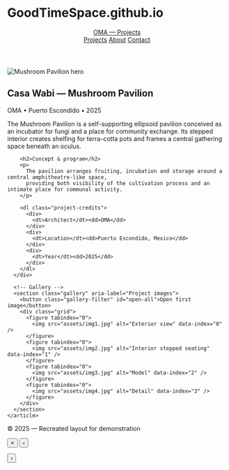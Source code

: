 # GoodTimeSpace.github.io
<!DOCTYPE html>
<html lang="en">
<head>
  <meta charset="utf-8" />
  <meta name="viewport" content="width=device-width,initial-scale=1" />
  <title>Casa Wabi — Mushroom Pavilion (recreation)</title>
  <link rel="stylesheet" href="style.css" />
</head>
<body>
  <header class="site-header">
    <div class="container header-inner">
      <a class="logo" href="#">OMA — Projects</a>
      <nav class="nav">
        <a href="#">Projects</a>
        <a href="#">About</a>
        <a href="#">Contact</a>
      </nav>
    </div>
  </header>

  <!-- Hero -->
  <section class="hero">
    <img src="assets/hero.jpg" alt="Mushroom Pavilion hero" class="hero-image" />
    <div class="hero-overlay">
      <div class="container">
        <h1 class="project-title">Casa Wabi — Mushroom Pavilion</h1>
        <p class="meta">OMA • Puerto Escondido • 2025</p>
      </div>
    </div>
  </section>

  <!-- Main content -->
  <main class="container main">
    <article class="project">
      <div class="project-body">
        <p>
          The Mushroom Pavilion is a self-supporting ellipsoid pavilion conceived as an incubator for fungi
          and a place for community exchange. Its stepped interior creates shelfing for terra-cotta pots and
          frames a central gathering space beneath an oculus.
        </p>

        <h2>Concept & program</h2>
        <p>
          The pavilion arranges fruiting, incubation and storage around a central amphitheatre-like space,
          providing both visibility of the cultivation process and an intimate place for communal activity.
        </p>

        <dl class="project-credits">
          <div>
            <dt>Architect</dt><dd>OMA</dd>
          </div>
          <div>
            <dt>Location</dt><dd>Puerto Escondido, Mexico</dd>
          </div>
          <div>
            <dt>Year</dt><dd>2025</dd>
          </div>
        </dl>
      </div>

      <!-- Gallery -->
      <section class="gallery" aria-label="Project images">
        <button class="gallery-filter" id="open-all">Open first image</button>
        <div class="grid">
          <figure tabindex="0">
            <img src="assets/img1.jpg" alt="Exterior view" data-index="0" />
          </figure>
          <figure tabindex="0">
            <img src="assets/img2.jpg" alt="Interior stepped seating" data-index="1" />
          </figure>
          <figure tabindex="0">
            <img src="assets/img3.jpg" alt="Model" data-index="2" />
          </figure>
          <figure tabindex="0">
            <img src="assets/img4.jpg" alt="Detail" data-index="3" />
          </figure>
        </div>
      </section>
    </article>
  </main>

  <footer class="site-footer">
    <div class="container">
      <p>© 2025 — Recreated layout for demonstration</p>
    </div>
  </footer>

  <!-- Lightbox UI -->
  <div id="lightbox" class="lightbox" aria-hidden="true" role="dialog" aria-label="Image viewer">
    <button id="lb-close" class="lb-close" aria-label="Close">×</button>
    <button id="lb-prev" class="lb-nav" aria-label="Previous image">‹</button>
    <div class="lb-content">
      <img id="lb-image" src="" alt="" />
      <p id="lb-caption" class="lb-caption"></p>
    </div>
    <button id="lb-next" class="lb-nav" aria-label="Next image">›</button>
  </div>

  <script src="script.js"></script>
</body>
</html>
